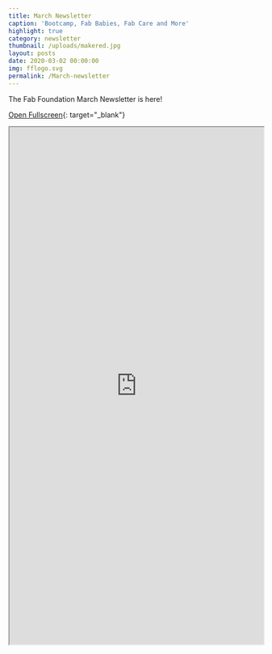 ```yaml
---
title: March Newsletter
caption: 'Bootcamp, Fab Babies, Fab Care and More'
highlight: true
category: newsletter
thumbnail: /uploads/makered.jpg
layout: posts
date: 2020-03-02 00:00:00
img: fflogo.svg
permalink: /March-newsletter
---
```


The Fab Foundation March Newsletter is here\!

[Open Fullscreen](https://mailchi.mp/fabfoundation.org/the-fab-foundation-march-newsletter-is-here-4030331){: target="_blank"}

<iframe src="https://mailchi.mp/fabfoundation.org/the-fab-foundation-march-newsletter-is-here-4030331" style="max-width: 1024px; width: 100%; margin: 0 auto; height: 1024px"></iframe>